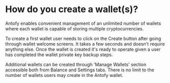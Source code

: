 # How do you create a wallet(s)?

Antofy enables convenient management of an unlimited number of wallets where each wallet is capable of storing multiple cryptocurrencies.

To create a first wallet user needs to click on the Create button after going through wallet welcome screens. It takes a few seconds and doesn't require anything else. Once the wallet is created it's ready to operate given a user has completed the wallet private key backup steps.

Additional wallets can be created through 'Manage Wallets' section accessible both from Balance and Settings tabs. There is no limit to the number of wallets users may create in the Antofy wallet.
